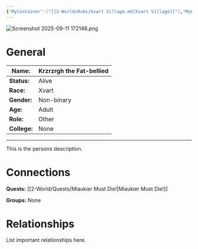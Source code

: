```yaml
---
{"MyContainer":["[[2-World/Hubs/Xvart Village.md|Xvart Village]]"],"MyCategory":null,"image":"Screenshot 2025-09-11 172146.png","tags":["Category/People"],"obsidianUIMode":"preview","aliases":null,"NoteStatus":"❓","char_status":"Unknown","char_race":"Xvart","char_gender":"Non-binary","char_role":"Other","char_college":"None","char_items":null,"char_age":"Adult","parents":null,"children":null,"enemies":null,"allies":null,"siblings":null,"partner":null,"Connected_Quests":["[[2-World/Quests/Miaukier Must Die!.md|Miaukier Must Die!]]"],"Connected_Groups":[],"dg-publish":true,"dg-path":"World/People/Other/Krzrzrgh the Fat-bellied.md","permalink":"/world/people/other/krzrzrgh-the-fat-bellied/","dgPassFrontmatter":true,"updated":"2025-10-03T14:42:18.000+01:00"}
---
```



![Screenshot 2025-09-11 172146.png](/img/user/z_Assets/character_art/NPCs/Screenshot%202025-09-11%20172146.png)
# General


| Name:        | Krzrzrgh the Fat-bellied |
| ------------ | ------------------------ |
| **Status:**  | Alive                    |
| **Race:**    | Xvart                    |
| **Gender:**  | Non-binary               |
| **Age:**     | Adult                    |
| **Role:**    | Other                    |
| **College:** | None                     |


---

This is the persons description. 


# Connections


**Quests:** [[2-World/Quests/Miaukier Must Die!\|Miaukier Must Die!]]

**Groups:**  None


# Relationships

List important relationships here. 

